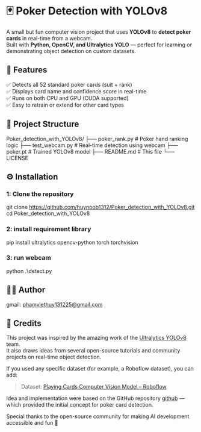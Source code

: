 # 🃏 Poker Detection with YOLOv8

A small but fun computer vision project that uses **YOLOv8** to **detect poker cards** in real-time from a webcam.  
Built with **Python, OpenCV, and Ultralytics YOLO** — perfect for learning or demonstrating object detection on custom datasets.

## 🚀 Features
✅ Detects all 52 standard poker cards (suit + rank)  
✅ Displays card name and confidence score in real-time  
✅ Runs on both CPU and GPU (CUDA supported)  
✅ Easy to retrain or extend for other card types

## 🧩 Project Structure
Poker_detection_with_YOLOv8/ 
├── poker_rank.py # Poker hand ranking logic
├── test_webcam.py # Real-time detection using webcam
├── poker.pt # Trained YOLOv8 model
├── README.md # This file
└── LICENSE

## ⚙️ Installation

### 1: Clone the repository
git clone https://github.com/huynoob1312/Poker_detection_with_YOLOv8.git
cd Poker_detection_with_YOLOv8

### 2: install requirement library
pip install ultralytics opencv-python torch torchvision

### 3: run webcam
python .\detect.py

## 👨‍💻 Author
gmail: phamviethuy131225@gmail.com

## 🙏 Credits
This project was inspired by the amazing work of the [Ultralytics YOLOv8](https://github.com/ultralytics/ultralytics) team.  
It also draws ideas from several open-source tutorials and community projects on real-time object detection.  

If you used any specific dataset (for example, a Roboflow dataset), you can add:
> Dataset: [Playing Cards Computer Vision Model – Roboflow](https://universe.roboflow.com/augmented-startups/playing-cards-ow27d)

Idea and implementation were based on the GitHub repository [github](https://github.com/TruongTanNghia/YOLOV8_Object-Detection/tree/main) — which provided the initial concept for poker card detection.  

Special thanks to the open-source community for making AI development accessible and fun 🎴
